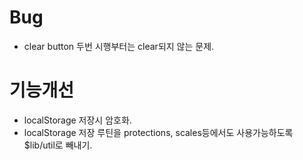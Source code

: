 # Bug
* clear button 두번 시행부터는 clear되지 않는 문제.

# 기능개선
* localStorage 저장시 암호화.
* localStorage 저장 루틴을 protections, scales등에서도 사용가능하도록 $lib/util로 빼내기.
